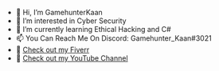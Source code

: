 - 👋 Hi, I’m GamehunterKaan
- 👀 I’m interested in Cyber Security
- 🌱 I’m currently learning Ethical Hacking and C#
- 📫 You Can Reach Me On Discord:  Gamehunter_Kaan#3021
- 💪 [Check out my Fiverr](https://www.fiverr.com/kaangultekin)
- 🎥 [Check out my YouTube Channel](https://www.youtube.com/c/GamehunterKaan)
<!---
GamehunterKaan/GamehunterKaan is a ✨ special ✨ repository because its `README.md` (this file) appears on your GitHub profile.
You can click the Preview link to take a look at your changes.
--->
